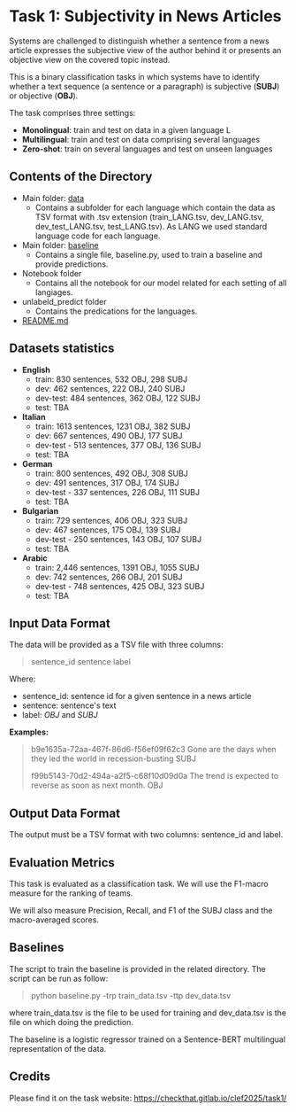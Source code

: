 # Task 1: Subjectivity in News Articles

Systems are challenged to distinguish whether a sentence from a news article expresses the subjective view of the author behind it or presents an objective view on the covered topic instead.

This is a binary classification tasks in which systems have to identify whether a text sequence (a sentence or a paragraph) is subjective (**SUBJ**) or objective (**OBJ**).

The task comprises three settings:
- **Monolingual**: train and test on data in a given language L
- **Multilingual**: train and test on data comprising several languages
- **Zero-shot**: train on several languages and test on unseen languages



## Contents of the Directory

- Main folder: [data](./data)
  - Contains a subfolder for each language which contain the data as TSV format with .tsv extension (train_LANG.tsv, dev_LANG.tsv, dev_test_LANG.tsv, test_LANG.tsv).
  As LANG we used standard language code for each language.
- Main folder: [baseline](./baseline)<br/>
  - Contains a single file, baseline.py, used to train a baseline and provide predictions.
- Notebook folder<br/>
  - Contains all the notebook for our model related for each setting of all langiages.
- unlabeld_predict folder<br/>
  - Contains the predications for the languages.
- [README.md](./README.md) <br/>

## Datasets statistics

* **English**
  - train: 830 sentences, 532 OBJ, 298 SUBJ
  - dev: 462 sentences, 222 OBJ, 240 SUBJ
  - dev-test: 484 sentences, 362 OBJ, 122 SUBJ
  - test: TBA
* **Italian**
  - train: 1613 sentences, 1231 OBJ, 382 SUBJ
  - dev: 667 sentences, 490 OBJ, 177 SUBJ
  - dev-test - 513 sentences, 377 OBJ, 136 SUBJ
  - test: TBA
* **German**
  - train: 800 sentences, 492 OBJ, 308 SUBJ
  - dev: 491 sentences, 317 OBJ, 174 SUBJ
  - dev-test - 337 sentences, 226 OBJ, 111 SUBJ
  - test: TBA
* **Bulgarian**
  - train: 729 sentences, 406 OBJ, 323 SUBJ
  - dev: 467 sentences, 175 OBJ, 139 SUBJ
  - dev-test - 250 sentences, 143 OBJ, 107 SUBJ
  - test: TBA
* **Arabic**
  - train: 2,446 sentences, 1391 OBJ, 1055 SUBJ
  - dev: 742 sentences, 266 OBJ, 201 SUBJ
  - dev-test - 748 sentences, 425 OBJ, 323 SUBJ
  - test: TBA

## Input Data Format

The data will be provided as a TSV file with three columns:
> sentence_id <TAB> sentence <TAB> label

Where: <br>
* sentence_id: sentence id for a given sentence in a news article<br/>
* sentence: sentence's text <br/>
* label: *OBJ* and *SUBJ*

<!-- **Note:** For English, the training and development (validation) sets will also include a fourth column, "solved_conflict", whose boolean value reflects whether the annotators had a strong disagreement. -->

**Examples:**

> b9e1635a-72aa-467f-86d6-f56ef09f62c3  Gone are the days when they led the world in recession-busting SUBJ
>
> f99b5143-70d2-494a-a2f5-c68f10d09d0a  The trend is expected to reverse as soon as next month.  OBJ

## Output Data Format

The output must be a TSV format with two columns: sentence_id and label.

## Evaluation Metrics

This task is evaluated as a classification task. We will use the F1-macro measure for the ranking of teams.

We will also measure Precision, Recall, and F1 of the SUBJ class and the macro-averaged scores.
<!--
There is a limit of 5 runs (total and not per day), and only one person from a team is allowed to submit runs.

Submission Link: Coming Soon

Evaluation File task3/evaluation/CLEF_-_CheckThat__Task3ab_-_Evaluation.txt -->


## Baselines

The script to train the baseline is provided in the related directory.
The script can be run as follow:

> python baseline.py -trp train_data.tsv -ttp dev_data.tsv

where train_data.tsv is the file to be used for training and dev_data.tsv is the file on which doing the prediction.

The baseline is a logistic regressor trained on a Sentence-BERT multilingual representation of the data.

<!-- ### Task 3: Multi-Class Fake News Detection of News Articles

For this task, we have created a baseline system. The baseline system can be found at https://zenodo.org/record/6362498
 -->

## Credits
Please find it on the task website: https://checkthat.gitlab.io/clef2025/task1/
